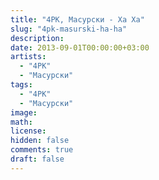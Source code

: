 ```yaml
---
title: "4PK, Масурски - Ха Ха"
slug: "4pk-masurski-ha-ha"
description: 
date: 2013-09-01T00:00:00+03:00
artists:
  - "4PK"
  - "Масурски"
tags:
  - "4PK"
  - "Масурски"
image: 
math: 
license: 
hidden: false
comments: true
draft: false
---
```

